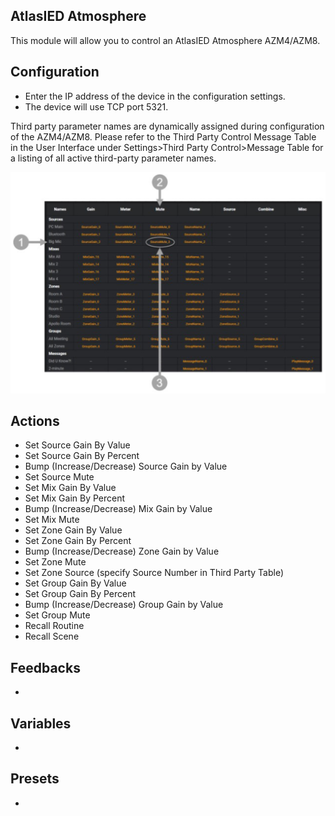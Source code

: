## AtlasIED Atmosphere

This module will allow you to control an AtlasIED Atmosphere AZM4/AZM8.

## Configuration
* Enter the IP address of the device in the configuration settings.
* The device will use TCP port 5321.

Third party parameter names are dynamically assigned during configuration of the AZM4/AZM8. Please refer to the Third Party Control Message Table in the User Interface under Settings>Third Party Control>Message Table for a listing of all active third-party parameter names.

![Third Party Parameters](third_party_table.png)

## Actions

* Set Source Gain By Value
* Set Source Gain By Percent
* Bump (Increase/Decrease) Source Gain by Value
* Set Source Mute
* Set Mix Gain By Value
* Set Mix Gain By Percent
* Bump (Increase/Decrease) Mix Gain by Value
* Set Mix Mute
* Set Zone Gain By Value
* Set Zone Gain By Percent
* Bump (Increase/Decrease) Zone Gain by Value
* Set Zone Mute
* Set Zone Source (specify Source Number in Third Party Table)
* Set Group Gain By Value
* Set Group Gain By Percent
* Bump (Increase/Decrease) Group Gain by Value
* Set Group Mute
* Recall Routine
* Recall Scene

## Feedbacks

* 

## Variables

*

## Presets

* 